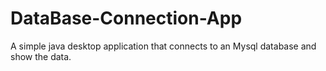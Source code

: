 DataBase-Connection-App
=======================

A simple java desktop application that connects to an Mysql database and show the data.
